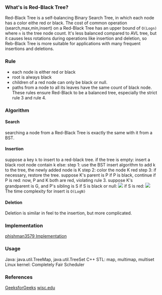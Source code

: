 ### What's is Red-Black Tree?
Red-Black Tree is a self-balancing Binary Search Tree, in which each node has a color eithe red or black. The cost of common operation (search,max,min,insert) on a Red-Black Tree has an upper bound of `O(Logn)` where `n` is the tree node count. It's less balanced compared to AVL tree, but it causes less rotations during operations like insertion and deletion, so Reb-Black Tree is more suitable for applications with many frequent insertions and deletions. 

### Rule
 * each node is either red or black
 * root is always black
 * children of a red node can only be black or null.
 * paths from a node to all its leaves have the same count of black node.
These rules ensure Red-Black to be a balanced tree, especially the strict rule 3 and rule 4.

### Algorithm
#### Search
searching a node from a Red-Black Tree is exactly the same with it from a BST.
#### Insertion
suppose a key `k` to insert to a red-black tree.
if the tree is empty:
    insert a black root node contain k
else:
    step 1: use the BST insert algorithm to add k to the tree, the newly added node is K
    step 2: color the node K red
    step 3: if necessary, restore the tree. 
        suppose K's parent is P
        if P is black, continue
        if P is red:
            now, P and K both are red, violating rule 3.
            suppose K's grandparent is G, and P's sibling is S
            if S is black or null:
                ![](./resources/restruture1.gif)
            if S is red:
                ![](./resources/restruture2.gif)
The time complexity for insert is `O(LogN)`

#### Deletion
Deletion is similar in feel to the insertion, but more complicated.

### Implementation
[phishman3579 Implementation](https://github.com/phishman3579/java-algorithms-implementation/blob/master/src/com/jwetherell/algorithms/data_structures/RedBlackTree.java)

### Usage
Java: java.util.TreeMap, java.util.TreeSet
C++ STL: map, multimap, multiset
Linux kernel: Completely Fair Scheduler

### References
[GeeksforGeeks](https://www.geeksforgeeks.org/red-black-tree-set-1-introduction-2/)
[wisc.edu](http://pages.cs.wisc.edu/~skrentny/cs367-common/readings/Red-Black-Trees/)




